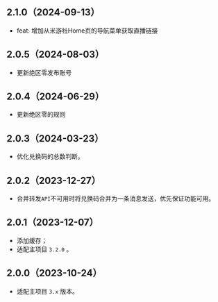 ## 2.1.0（2024-09-13）

- feat: 增加从米游社Home页的导航菜单获取直播链接

## 2.0.5（2024-08-03）

- 更新绝区零发布账号

## 2.0.4（2024-06-29）

- 更新绝区零的规则

## 2.0.3（2024-03-23）

- 优化兑换码的总数判断。

## 2.0.2（2023-12-27）

- 合并转发`API`不可用时将兑换码合并为一条消息发送，优先保证功能可用。

## 2.0.1（2023-12-07）

- 添加缓存；
- 适配主项目 `3.2.0` 。

## 2.0.0（2023-10-24）

- 适配主项目 `3.x` 版本。